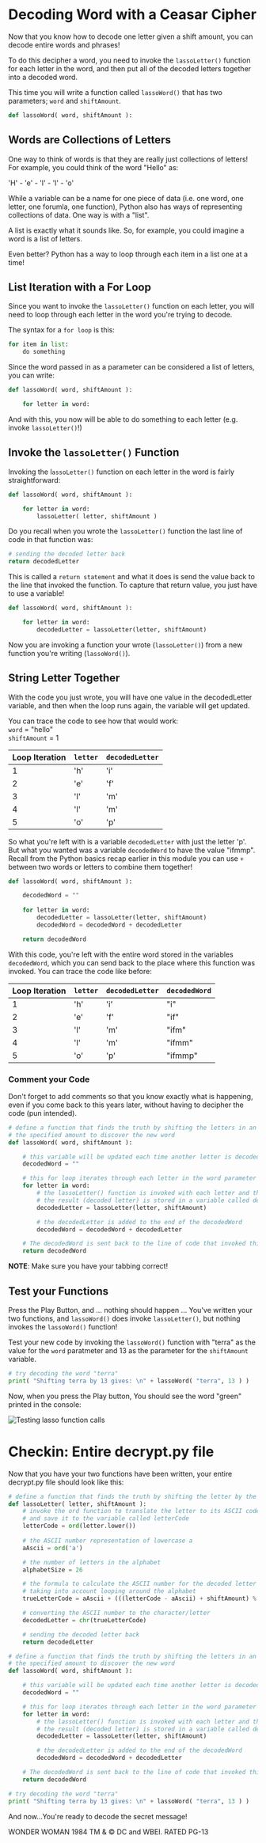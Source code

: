 # Decoding Word with a Ceasar Cipher

Now that you know how to decode one letter given a shift amount, you can decode entire words and phrases!

To do this decipher a word, you need to invoke the `lassoLetter()` function for each letter in the word, and then put all of the decoded letters together into a decoded word. 

This time you will write a function called `lassoWord()` that has two parameters; `word` and `shiftAmount`. 

```python
def lassoWord( word, shiftAmount ):
```

## Words are Collections of Letters

One way to think of words is that they are really just collections of letters! For example, you could think of the word "Hello" as:

'H' - 'e' - 'l' - 'l' - 'o'

While a variable can be a name for one piece of data (i.e. one word, one letter, one forumla, one function), Python also has ways of representing collections of data. One way is with a "list". 

A list is exactly what it sounds like. So, for example, you could imagine a word is a list of letters. 

Even better? Python has a way to loop through each item in a list one at a time! 

## List Iteration with a For Loop

Since you want to invoke the `lassoLetter()` function on each letter, you will need to loop through each letter in the word you're trying to decode. 

The syntax for a `for loop` is this:
```python
for item in list:
    do something
```

Since the word passed in as a parameter can be considered a list of letters, you can write:

```python
def lassoWord( word, shiftAmount ):

    for letter in word:
```

And with this, you now will be able to do something to each letter (e.g. invoke `lassoLetter()`!)

## Invoke the `lassoLetter()` Function

Invoking the l`assoLetter()` function on each letter in the word is fairly straightforward:

```python
def lassoWord( word, shiftAmount ):

    for letter in word:
        lassoLetter( letter, shiftAmount )
```

Do you recall when you wrote the `lassoLetter()` function the last line of code in that function was:

```python
# sending the decoded letter back
return decodedLetter
```

This is called a `return statement` and what it does is send the value back to the line that invoked the function. To capture that return value, you just have to use a variable!

```python
def lassoWord( word, shiftAmount ):

    for letter in word:
        decodedLetter = lassoLetter(letter, shiftAmount)
```

Now you are invoking a function your wrote (`lassoLetter()`) from a new function you're writing (`lassoWord()`).

## String Letter Together

With the code you just wrote, you will have one value in the decodedLetter variable, and then when the loop runs again, the variable will get updated. 

You can trace the code to see how that would work:  
`word` = "hello"  
`shiftAmount` = 1

| Loop Iteration | `letter` | `decodedLetter` |
|----------------|--------|---------------|
| 1 | 'h' | 'i' |
| 2 | 'e' | 'f' |
| 3 | 'l' | 'm' |
| 4 | 'l' | 'm' |
| 5 | 'o' | 'p' |

So what you're left with is a variable `decodedLetter` with just the letter 'p'. But what you wanted was a variable `decodedWord` to have the value "ifmmp". Recall from the Python basics recap earlier in this module you can use `+` between two words or letters to combine them together!

```python
def lassoWord( word, shiftAmount ):

    decodedWord = ""
    
    for letter in word:
        decodedLetter = lassoLetter(letter, shiftAmount)
        decodedWord = decodedWord + decodedLetter

    return decodedWord
```

With this code, you're left with the entire word stored in the variables `decodedWord`, which you can send back to the place where this function was invoked. You can trace the code like before:

| Loop Iteration | `letter` | `decodedLetter` | `decodedWord` |
|----------------|----------|-----------------|--------------|
| 1 | 'h' | 'i' | "i" |
| 2 | 'e' | 'f' | "if" |
| 3 | 'l' | 'm' | "ifm" |
| 4 | 'l' | 'm' | "ifmm" |
| 5 | 'o' | 'p' | "ifmmp" |

### Comment your Code

Don't forget to add comments so that you know exactly what is happening, even if you come back to this years later, without having to decipher the code (pun intended).

```python
# define a function that finds the truth by shifting the letters in an entire word by 
# the specified amount to discover the new word
def lassoWord( word, shiftAmount ):

    # this variable will be updated each time another letter is decoded
    decodedWord = ""

    # this for loop iterates through each letter in the word parameter
    for letter in word:
        # the lassoLetter() function is invoked with each letter and the shit amount
        # the result (decoded letter) is stored in a variable called decodedLetter
        decodedLetter = lassoLetter(letter, shiftAmount)

        # the decodedLetter is added to the end of the decodedWord
        decodedWord = decodedWord + decodedLetter

    # The decodedWord is sent back to the line of code that invoked this function
    return decodedWord
```

**NOTE**: Make sure you have your tabbing correct!


## Test your Functions

Press the Play Button, and … nothing should happen … You've written your two functions, and `lassoWord()` does invoke `lassoLetter()`, but nothing invokes the `lassoWord()` function! 

Test your new code by invoking the `lassoWord()` function with "terra" as the value for the `word` paratmeter and 13 as the parameter for the `shiftAmount` variable. 

```python
# try decoding the word "terra"
print( "Shifting terra by 13 gives: \n" + lassoWord( "terra", 13 ) )
```

Now, when you press the Play button, You should see the word "green" printed in the console:

![Testing lasso function calls](../media/testing.png)

# Checkin: Entire decrypt.py file

Now that you have your two functions have been written, your entire decrypt.py file should look like this:

```python
# define a function that finds the truth by shifting the letter by the specified amount
def lassoLetter( letter, shiftAmount ):
    # invoke the ord function to translate the letter to its ASCII code 
    # and save it to the variable called letterCode
    letterCode = ord(letter.lower())
    
    # the ASCII number representation of lowercase a
    aAscii = ord('a')

    # the number of letters in the alphabet
    alphabetSize = 26

    # the formula to calculate the ASCII number for the decoded letter
    # taking into account looping around the alphabet
    trueLetterCode = aAscii + (((letterCode - aAscii) + shiftAmount) % alphabetSize)

    # converting the ASCII number to the character/letter
    decodedLetter = chr(trueLetterCode)

    # sending the decoded letter back
    return decodedLetter

# define a function that finds the truth by shifting the letters in an entire word by 
# the specified amount to discover the new word
def lassoWord( word, shiftAmount ):

    # this variable will be updated each time another letter is decoded
    decodedWord = ""

    # this for loop iterates through each letter in the word parameter
    for letter in word:
        # the lassoLetter() function is invoked with each letter and the shit amount
        # the result (decoded letter) is stored in a variable called decodedLetter
        decodedLetter = lassoLetter(letter, shiftAmount)

        # the decodedLetter is added to the end of the decodedWord
        decodedWord = decodedWord + decodedLetter

    # The decodedWord is sent back to the line of code that invoked this function
    return decodedWord

# try decoding the word "terra"
print( "Shifting terra by 13 gives: \n" + lassoWord( "terra", 13 ) )
```

And now...You're ready to decode the secret message!

WONDER WOMAN 1984 TM & © DC and WBEI. RATED PG-13